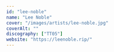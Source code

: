 ```yaml
---
id: "lee-noble"
name: "Lee Noble"
cover: "/images/artists/lee-noble.jpg"
coverAlt: ""
discography: ["TT05"]
website: "https://leenoble.rip/"
---
```




